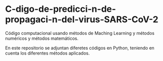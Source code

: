 # C-digo-de-predicci-n-de-propagaci-n-del-virus-SARS-CoV-2
Código computacional usando métodos de Maching Learning y métodos numéricos y métodos matemáticos.

En este repositorio se adjuntan diferetes códigos en Python, teniendo en cuenta los diferentes métodos aplicados.
